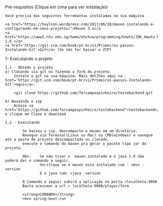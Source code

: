 


Pré-requisitos (Clique em cima para ver instalação)

	Você precisa das seguintes ferremantas instaladas na sua máquina

	<a href="https://haylson.wordpress.com/2017/06/28/maven-instalando-e-configurando-em-seus-projetos/">Maven 3.x</a
	<a href="https://www3.ntu.edu.sg/home/ehchua/programming/howto/JDK_Howto.html">Java 1.8 </a>
	<a href='https://git-scm.com/book/pt-br/v1/Primeiros-passos-Instalando-Git'>Git</a> (Se não for baixar o ZIP)

1- Executando o projeto
	
	1.1 - Obtedo o projeto
	a) Clonando via git ou fazendo o fork do projeto
		Instale o git na sua máquina. Mais detlhes aqui <a href='https://git-scm.com/book/pt-br/v1/Primeiros-passos-Instalando-Git'>aqui</a>.   
		
		>git clone https://github.com/fercampospinheiro/testebackend.git

	b) Baxaindo o zip 
		Acesse <a href="https://github.com/fercampospinheiro/testebackend">testebackend</a> e clique em Clone e download 

	1.2 - Executando

			Se baixou o zip, descompacte o mesmo em um diretório. 
			Navegue via Terminal(Linux ou Mac) ou CMD(windows) e navegue até a pasta do projeto descompactado ou clonado,
			execute o comando do maven pra gerar o pacote tipo jar do projeto.

			Obs: 	Se não tiver o  maven instalado e o java 1.8 não poderá dar o comando a seguir. 
					Verifique se o maven esta instalado com : >mvn -version
					E o java com: >java -version     

			O Comando a seguir subirá a aplicação na porta >localhota:9090
			Basta acessaor a url > localhota:9090/player/form
			
			<strong>COMANDO</strong>
			>mvn spring-boot:run
